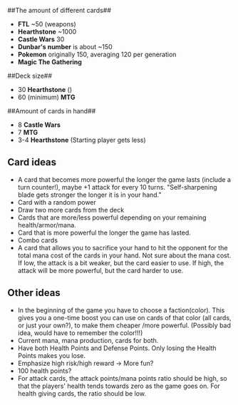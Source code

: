 ##The amount of different cards##
- **FTL** ~50 (weapons)
- **Hearthstone** ~1000
- **Castle Wars** 30
- **Dunbar's number** is about ~150
- **Pokemon** originally 150, averaging 120 per generation
- **Magic The Gathering**

##Deck size##
- 30 **Hearthstone** ()
- 60 (minimum) **MTG**

##Amount of cards in hand##
- 8 **Castle Wars**
- 7 **MTG**
- 3-4 **Hearthstone** (Starting player gets less)

## Card ideas
- A card that becomes more powerful the longer the game lasts (include a turn counter!),
maybe +1 attack for every 10 turns. "Self-sharpening blade gets stronger the longer it is in your hand."
- Card with a random power
- Draw two more cards from the deck
- Cards that are more/less powerful depending on your remaining health/armor/mana.
- Card that is more powerful the longer the game has lasted.
- Combo cards
- A card that allows you to sacrifice your hand to hit the opponent for the total mana cost of the cards in your hand. Not sure about the mana cost. If low, the attack is a bit weaker, but the card easier to use. If high, the attack will be more powerful, but the card harder to use.

## Other ideas
- In the beginning of the game you have to choose a faction(color). This gives
you a one-time boost you can use on cards of that color (all cards, or just your own?), to make them cheaper
/more powerful. (Possibly bad idea, would have to remember the color!!!)
- Current mana, mana production, cards for both.
- Have both Health Points and Defense Points. Only losing the Health Points
makes you lose.
- Emphasize high risk/high reward -> More fun?
- 100 health points?
- For attack cards, the attack points/mana points ratio should be high, so that the players' health tends towards zero as the game goes on. For health giving cards, the ratio should be low.
